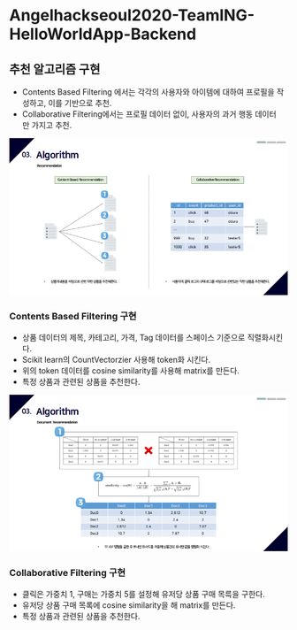# Angelhackseoul2020-TeamING-HelloWorldApp-Backend

## 추천 알고리즘 구현
- Contents Based Filtering 에서는 각각의 사용자와 아이템에 대하여 프로필을 작성하고, 이를 기반으로 추천.
- Collaborative Filtering에서는 프로필 데이터 없이, 사용자의 과거 행동 데이터만 가지고 추천.

![ex_screenshot](recommendation.png)

### Contents Based Filtering 구현
  - 상품 데이터의 제목, 카테고리, 가격, Tag 데이터를 스페이스 기준으로 직렬화시킨다.  
  - Scikit learn의 CountVectorzier 사용해 token화 시킨다.  
  - 위의 token 데이터를 cosine similarity를 사용해 matrix를 만든다.   
  - 특정 상품과 관련된 상품을 추천한다.   

![ex_screenshot](recommendation2.png)

### Collaborative Filtering 구현
  - 클릭은 가중치 1, 구매는 가중치 5를 설정해 유저당 상품 구매 목륵을 구한다.    
  - 유저당 상품 구매 목록에 cosine similarity을 해 matrix를 만든다.  
  - 특정 상품과 관련된 상품을 추천한다.  
